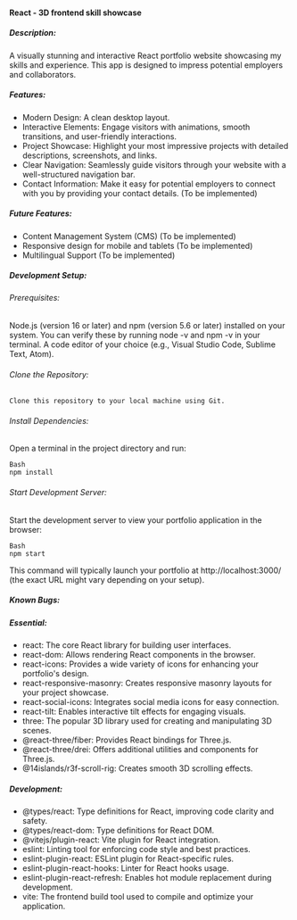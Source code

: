 #### React - 3D frontend skill showcase
##### Description:
A visually stunning and interactive React portfolio website showcasing my skills and experience. This app is designed to impress potential employers and collaborators.

##### Features:
- Modern Design: A clean desktop layout.
- Interactive Elements: Engage visitors with animations, smooth transitions, and user-friendly interactions.
- Project Showcase: Highlight your most impressive projects with detailed descriptions, screenshots, and links.
- Clear Navigation: Seamlessly guide visitors through your website with a well-structured navigation bar.
- Contact Information: Make it easy for potential employers to connect with you by providing your contact details. (To be implemented)

##### Future Features:
- Content Management System (CMS) (To be implemented)
- Responsive design for mobile and tablets (To be implemented)
- Multilingual Support (To be implemented)

##### Development Setup:

###### Prerequisites:
Node.js (version 16 or later) and npm (version 5.6 or later) installed on your system. You can verify these by running node -v and npm -v in your terminal.
A code editor of your choice (e.g., Visual Studio Code, Sublime Text, Atom).


###### Clone the Repository:
```
Clone this repository to your local machine using Git.
```

###### Install Dependencies:
Open a terminal in the project directory and run:
```
Bash
npm install
```

###### Start Development Server:
Start the development server to view your portfolio application in the browser:
```
Bash
npm start
```
This command will typically launch your portfolio at http://localhost:3000/ (the exact URL might vary depending on your setup).


##### Known Bugs:


##### Essential:
- react: The core React library for building user interfaces.
- react-dom: Allows rendering React components in the browser.
- react-icons: Provides a wide variety of icons for enhancing your portfolio's design.
- react-responsive-masonry: Creates responsive masonry layouts for your project showcase.
- react-social-icons: Integrates social media icons for easy connection.
- react-tilt: Enables interactive tilt effects for engaging visuals.
- three: The popular 3D library used for creating and manipulating 3D scenes.
- @react-three/fiber: Provides React bindings for Three.js. 
- @react-three/drei: Offers additional utilities and components for Three.js.
- @14islands/r3f-scroll-rig: Creates smooth 3D scrolling effects. 


##### Development:
- @types/react: Type definitions for React, improving code clarity and safety.
- @types/react-dom: Type definitions for React DOM.
- @vitejs/plugin-react: Vite plugin for React integration.
- eslint: Linting tool for enforcing code style and best practices.
- eslint-plugin-react: ESLint plugin for React-specific rules.
- eslint-plugin-react-hooks: Linter for React hooks usage.
- eslint-plugin-react-refresh: Enables hot module replacement during development.
- vite: The frontend build tool used to compile and optimize your application.